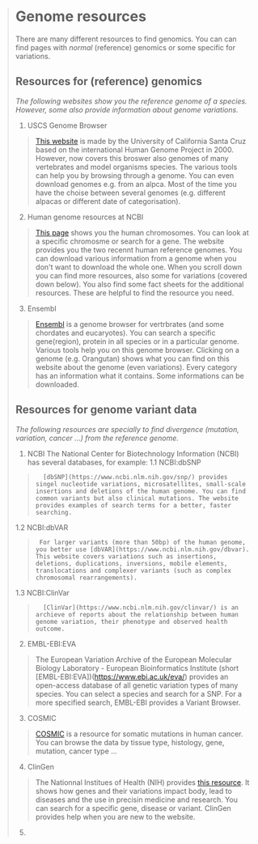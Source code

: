 > Genome resources
> ================
>
> There are many different resources to find genomics. You can can find pages with *normal* (reference) genomics or some specific for variations.
>
> ## Resources for (reference) genomics
> *The following websites show you the reference genome of a species. However, some also provide information about genome variations.*
> 1. USCS Genome Browser
>>  [This website](http://genome.ucsc.edu/) is made by the University of California Santa Cruz based on the international Human Genome Project in 2000. However, now covers this broswer also genomes of many vertebrates and model organisms species. The various tools can help you by browsing through a genome. You can even download genomes e.g. from an alpca. Most of the time you have the choise between several genomes (e.g. different alpacas or different date of categorisation).
> 2. Human genome resources at NCBI
>>   [This page](https://www.ncbi.nlm.nih.gov/projects/genome/guide/human/) shows you the human chromosomes. You can look at a specific chromosme or search for a gene. The website provides you the two recennt human reference genomes. You can download various information from a genome when you don't want to download the whole one. When you scroll down you can find more resources, also some for variations (covered down below). You also find some fact sheets for the additional resources. These are helpful to find the resource you need.
> 3. Ensembl
>>   [Ensembl](http://www.ensembl.org/index.html) is a genome browser for vertrbrates (and some chordates and eucaryotes). You can search a specific gene(region), protein in all species or in a particular genome. Various tools help you on this genome browser. Clicking on a genome (e.g. Orangutan) shows what you can find on this website about the genome (even variations). Every category has an information what it contains. Some informations can be downloaded.
>
> ## Resources for genome variant data
> *The following resources are specially to find divergence (mutation, variation, cancer ...) from the reference genome.* 
> 1. NCBI
> The National Center for Biotechnology Information (NCBI) has several databases, for example:
>   1.1 NCBI:dbSNP
>>       [dbSNP](https://www.ncbi.nlm.nih.gov/snp/) provides singel nucleotide variations, microsatellites, small-scale insertions and deletions of the human genome. You can find common variants but also clinical mutations. The website provides examples of search terms for a better, faster searching.
>   1.2 NCBI:dbVAR
>>      For larger variants (more than 50bp) of the human genome, you better use [dbVAR](https://www.ncbi.nlm.nih.gov/dbvar). This website covers variations such as insertions, deletions, duplications, inversions, mobile elements, translocations and complexer variants (such as complex chromosomal rearrangements).
>   1.3 NCBI:ClinVar
>>       [ClinVar](https://www.ncbi.nlm.nih.gov/clinvar/) is an archieve of reports about the relationship between human genome variation, their phenotype and observed health outcome. 
> 2. EMBL-EBI:EVA
>>   The European Variation Archive of the European Molecular Biology Laboratory - European Bioinformatics Institute (short [EMBL-EBI:EVA])(https://www.ebi.ac.uk/eva/) provides an open-access database of all genetic variation types of many species. You can select a species and search for a SNP. For a more specified search, EMBL-EBI provides a Variant Browser. 
> 3. COSMIC
>>   [COSMIC](https://cancer.sanger.ac.uk/cosmic) is a resource for somatic mutations in human cancer. You can browse the data by tissue type, histology, gene, mutation, cancer type ...
> 4. ClinGen
>>   The Nationnal Institues of Health (NIH) provides [this resource](https://clinicalgenome.org/). It shows how genes and their variations impact body, lead to diseases and the use in precisin medicine and research. You can search for a specific gene, disease or variant. ClinGen provides help when you are new to the website.
> 5.
